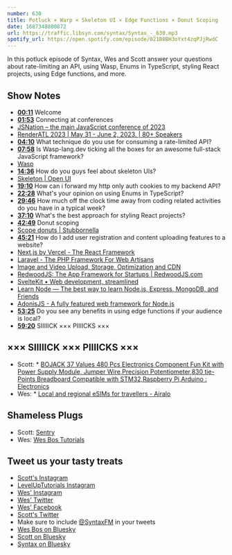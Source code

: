 ```yaml
---
number: 630
title: Potluck × Warp × Skeleton UI × Edge Functions × Donut Scoping
date: 1687348800872
url: https://traffic.libsyn.com/syntax/Syntax_-_630.mp3
spotify_url: https://open.spotify.com/episode/021B8BH3oYxt4zqPJjRwdC
---
```


In this potluck episode of Syntax, Wes and Scott answer your questions about rate-limiting an API, using Wasp, Enums in TypeScript, styling React projects, using Edge functions, and more.

## Show Notes

* **[00:11](#t=00:11)** Welcome
* **[01:53](#t=01:53)** Connecting at conferences
* [JSNation – the main JavaScript conference of 2023](https://jsnation.com/)
* [RenderATL 2023 | May 31 - June 2, 2023. | 80+ Speakers](https://www.renderatl.com/)
* **[04:10](#t=04:10)** What technique do you use for consuming a rate-limited API?
* **[07:58](#t=07:58)** Is Wasp-lang.dev ticking all the boxes for an awesome full-stack JavaScript framework?
* [Wasp](https://wasp-lang.dev/)
* **[14:36](#t=14:36)** How do you guys feel about skeleton UIs?
* [Skeleton | Open UI](https://open-ui.org/components/skeleton.research/)
* **[19:10](#t=19:10)** How can i forward my http only auth cookies to my backend API?
* **[22:28](#t=22:28)** What's your opinion on using Enums in TypeScript?
* **[29:46](#t=29:46)** How much off the clock time away from coding related activities do you have in a typical week?
* **[37:10](#t=37:10)** What's the best approach for styling React projects?
* **[42:49](#t=42:49)** Donut scoping
* [Scope donuts | Stubbornella](http://www.stubbornella.org/content/2011/10/08/scope-donuts/)
* **[45:21](#t=45:21)** How do I add user registration and content uploading features to a website?
* [Next.js by Vercel - The React Framework](https://nextjs.org/)
* [Laravel - The PHP Framework For Web Artisans](https://laravel.com/)
* [Image and Video Upload, Storage, Optimization and CDN](https://cloudinary.com/)
* [RedwoodJS: The App Framework for Startups | RedwoodJS.com](https://redwoodjs.com/)
* [SvelteKit • Web development, streamlined](https://kit.svelte.dev/)
* [Learn Node — The best way to learn Node.js, Express, MongoDB, and Friends](https://learnnode.com/)
* [AdonisJS - A fully featured web framework for Node.js](https://adonisjs.com/)
* **[53:25](#t=53:25)** Do you see any benefits in using edge functions if your audience is local?
* **[59:20](#t=59:20)** SIIIIICK ××× PIIIICKS ×××

## ××× SIIIIICK ××× PIIIICKS ×××

* Scott: * [BOJACK 37 Values 480 Pcs Electronics Component Fun Kit with Power Supply Module, Jumper Wire,Precision Potentiometer,830 tie-Points Breadboard Compatible with STM32,Raspberry Pi,Arduino : Electronics](https://www.amazon.com/dp/B099MQV8ZW?linkCode=sl1&linkId=2e8b74b5184d18661a0bccb5a4f6713a&language=en_US)
* Wes: * [Local and regional eSIMs for travellers - Airalo](https://www.airalo.com/)

## Shameless Plugs

* Scott: [Sentry](https://sentry.io)
* Wes: [Wes Bos Tutorials](https://wesbos.com/courses)

## Tweet us your tasty treats

* [Scott's Instagram](https://www.instagram.com/stolinski/)
* [LevelUpTutorials Instagram](https://www.instagram.com/LevelUpTutorials/)
* [Wes' Instagram](https://www.instagram.com/wesbos/)
* [Wes' Twitter](https://twitter.com/wesbos)
* [Wes' Facebook](https://www.facebook.com/wesbos.developer)
* [Scott's Twitter](https://twitter.com/stolinski)
* Make sure to include [@SyntaxFM](https://twitter.com/SyntaxFM) in your tweets
* [Wes Bos on Bluesky](https://bsky.app/profile/wesbos.com)
* [Scott on Bluesky](https://bsky.app/profile/tolin.ski)
* [Syntax on Bluesky](https://bsky.app/profile/syntax.fm)
